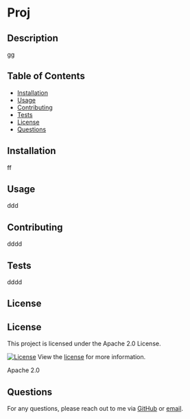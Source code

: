 
# Proj

## Description

gg

## Table of Contents
- [Installation](#installation)
- [Usage](#usage)
- [Contributing](#contributing)
- [Tests](#tests)
- [License](#license)
- [Questions](#questions)

## Installation

ff

## Usage

ddd

## Contributing

dddd

## Tests

dddd

## License


## License

This project is licensed under the Apache 2.0 License.

[![License](https://img.shields.io/badge/License-apache2.0-brightgreen.svg)](https://opensource.org/licenses/apache-2-0)
View the [license](https://opensource.org/licenses/apache-2-0) for more information.


Apache 2.0

## Questions

For any questions, please reach out to me via [GitHub](https://github.com/ddd) or [email](mailto:ddd).
